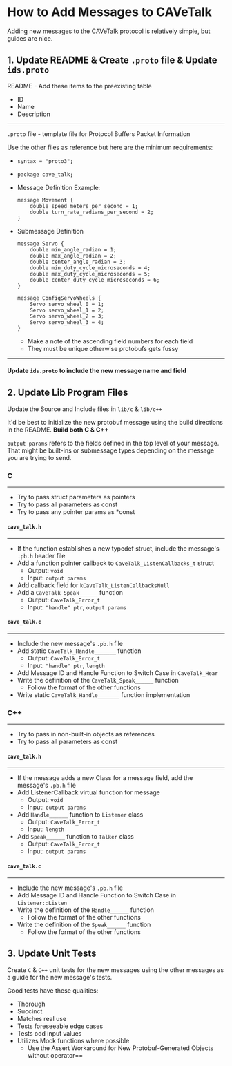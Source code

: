 # How to Add Messages to CAVeTalk

Adding new messages to the CAVeTalk protocol is relatively simple, but guides are nice.

## 1. Update README & Create `.proto` file & Update `ids.proto`

README - Add these items to the preexisting table
- ID
- Name
- Description

---

`.proto` file - template file for Protocol Buffers Packet Information

Use the other files as reference but here are the minimum requirements:
- `syntax = "proto3";`
- `package cave_talk;`
- Message Definition Example:
    ```
    message Movement {
        double speed_meters_per_second = 1;
        double turn_rate_radians_per_second = 2;
    }
    ```
- Submessage Definition
    ```
    message Servo {
        double min_angle_radian = 1;
        double max_angle_radian = 2;
        double center_angle_radian = 3;
        double min_duty_cycle_microseconds = 4;
        double max_duty_cycle_microseconds = 5;
        double center_duty_cycle_microseconds = 6;
    }

    message ConfigServoWheels {
        Servo servo_wheel_0 = 1;
        Servo servo_wheel_1 = 2;
        Servo servo_wheel_2 = 3;
        Servo servo_wheel_3 = 4;
    }
    ```

    - Make a note of the ascending field numbers for each field
    - They must be unique otherwise protobufs gets fussy
---

#### Update `ids.proto` to include the new message name and field
## 2. Update Lib Program Files

Update the Source and Include files in `lib/c` & `lib/c++`

It'd be best to initialize the new protobuf message using the build directions in the README. **Build both C & C++**

`output params` refers to the fields defined in the top level of your message. That might be built-ins or submessage types depending on the message you are trying to send.

### C
---
- Try to pass struct parameters as pointers
- Try to pass all parameters as const
- Try to pass any pointer params as *const


#### `cave_talk.h`
---

- If the function establishes a new typedef struct, include the message's `.pb.h` header file 
- Add a function pointer callback to `CaveTalk_ListenCallbacks_t` struct
    - Output: `void`
    - Input: `output params`
- Add callback field for `kCaveTalk_ListenCallbacksNull`
- Add a `CaveTalk_Speak______` function
    - Output: `CaveTalk_Error_t`
    - Input: `"handle" ptr`, `output params`

#### `cave_talk.c`
---

- Include the new message's `.pb.h` file
- Add static `CaveTalk_Handle_______` function
    - Output: `CaveTalk_Error_t`
    - Input: `"handle" ptr`, `length`
- Add Message ID and Handle Function to Switch Case in `CaveTalk_Hear`
- Write the definition of the `CaveTalk_Speak______` function
    - Follow the format of the other functions
- Write static `CaveTalk_Handle_______` function implementation


### C++
---
- Try to pass in non-built-in objects as references
- Try to pass all parameters as const

#### `cave_talk.h`
---

- If the message adds a new Class for a message field, add the message's `.pb.h` file
- Add ListenerCallback virtual function for message
    - Output: `void`
    - Input: `output params`
- Add `Handle______` function to `Listener` class
    - Output: `CaveTalk_Error_t`
    - Input: `length`
- Add `Speak______` function to `Talker` class
    - Output: `CaveTalk_Error_t`
    - Input: `output params`


#### `cave_talk.c`
---

- Include the new message's `.pb.h` file
- Add Message ID and Handle Function to Switch Case in `Listener::Listen`
- Write the definition of the `Handle______` function
    - Follow the format of the other functions
- Write the definition of the `Speak______` function
    - Follow the format of the other functions


## 3. Update Unit Tests

Create `C` & `C++` unit tests for the new messages using the other messages as a guide for the new message's tests. 

Good tests have these qualities:
- Thorough
- Succinct
- Matches real use
- Tests foreseeable edge cases
- Tests odd input values
- Utilizes Mock functions where possible
    - Use the Assert Workaround for New Protobuf-Generated Objects without operator==


